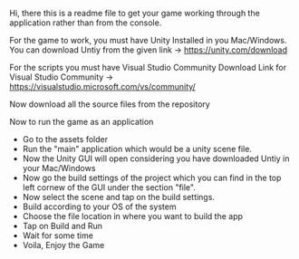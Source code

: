 Hi, there this is a readme file to get your game working through the application rather than from the console.

For the game to work, you must have Unity Installed in you Mac/Windows.
You can download Untiy from the given link -> https://unity.com/download

For the scripts you must have Visual Studio Community 
Download Link for Visual Studio Community -> https://visualstudio.microsoft.com/vs/community/

Now download all the source files from the repository 

Now to run the game as an application
 - Go to the assets folder
 - Run the "main" application which would be a unity scene file.
 - Now the Unity GUI will open considering you have downloaded Untiy in your Mac/Windows
 - Now go the build settings of the project which you can find in the top left cornew of the GUI under the section "file".
 - Now select the scene and tap on the build settings.
 - Build according to your OS of the system
 - Choose the file location in where you want to build the app
 - Tap on Build and Run
 - Wait for some time
 - Voila, Enjoy the Game


